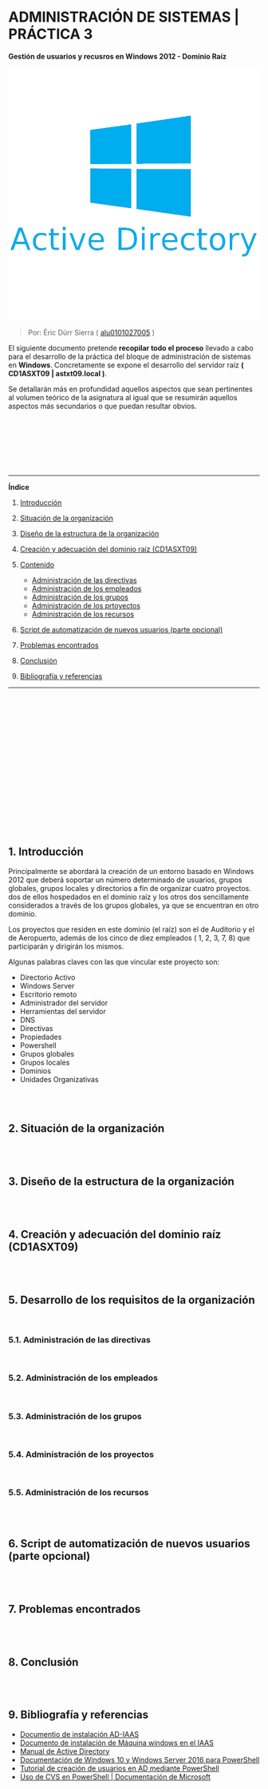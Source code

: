 # ADMINISTRACIÓN DE SISTEMAS | PRÁCTICA 3

**Gestión de usuarios y recusros en Windows 2012 - Dominio Raíz**

![Imagen de portada con el logo de Active Directory](./images/portada.png "Active directory logo")

> Por: Éric Dürr Sierra ( [alu0101027005](alu0101027005@ull.edu.es) )


El siguiente documento pretende **recopilar todo el proceso** llevado a cabo para el desarrollo
de la práctica del bloque de administración de sistemas en **Windows**. Concretamente se expone el desarrollo del servidor raíz **( CD1ASXT09 | astxt09.local )**.

Se detallarán más en 
profundidad aquellos aspectos que sean pertinentes al volumen teórico de la asignatura al igual 
que se resumirán aquellos aspectos más secundarios o que puedan resultar obvios.

<br>
<br>
<br>
<br>
<br>
<br>

***

**Índice**

1. [Introducción](#id1)
2. [Situación de la organización](#id2) 
3. [Diseño de la estructura de la organización](#id3)
4. [Creación y adecuación del dominio raíz (CD1ASXT09)](#id4)
5. [Contenido](#id5)
    - [Administración de las directivas](#id5_1)
    - [Administración de los empleados](#id5_2)
    - [Administración de los grupos](#id5_3)  
    - [Administración de los prtoyectos](#id5_4)
    - [Administración de los recursos](#id5_5)

6. [Script de automatización de nuevos usuarios (parte opcional)](#id6)
7. [Problemas encontrados](#id7)
8. [Conclusión](#id8)
9. [Bibliografía y referencias](#id9)

***



<br>
<br>
<br>
<br>
<br>
<br>
<br>
<br>
<br>
<br>
<br>
<br>
<br>
<br>
<br>
<br>
<div id="id1"\>

## 1. Introducción

Principalmente se abordará la creación de un entorno basado en Windows 2012 que deberá soportar un número determinado de usuarios, grupos globales, grupos locales y directorios a fin de organizar cuatro proyectos. dos de ellos hospedados en el dominio raíz y los otros dos sencillamente considerados a través de los grupos globales, ya que se encuentran en otro dominio.

Los proyectos que residen en este dominio (el raíz) son el de Auditorio y el de Aeropuerto, además de los cinco de diez empleados ( 1, 2, 3, 7, 8) que participarán y dirigirán los mismos.

Algunas palabras claves con las que vincular este proyecto son:

+ Directorio Activo
+ Windows Server 
+ Escritorio remoto
+ Administrador del servidor
+ Herramientas del servidor
+ DNS
+ Directivas
+ Propiedades
+ Powershell
+ Grupos globales
+ Grupos locales
+ Dominios
+ Unidades Organizativas


<br>
<br>
<div id="id2"\>

## 2. Situación de la organización


<br>
<br>
<div id="id3"\>

## 3. Diseño de la estructura de la organización


<br>
<br>
<div id="id4"\>

## 4. Creación y adecuación del dominio raíz (CD1ASXT09)


<br>
<br>
<div id="id5"\>

## 5. Desarrollo de los requisitos de la organización

<br>
<div id="id5_1"\>

### 5.1. Administración de las directivas

<br>
<div id="id5_2"\>

### 5.2. Administración de los empleados

<br>
<div id="id5_3"\>

### 5.3. Administración de los grupos 

<br>
<div id="id5_4"\>

### 5.4. Administración de los proyectos

<br>
<div id="id5_5"\>

### 5.5. Administración de los recursos


<br>
<br>
<div id="id6"\>

## 6. Script de automatización de nuevos usuarios (parte opcional)


<br>
<br>
<div id="id7"\>

## 7. Problemas encontrados


<br>
<br>
<div id="id8"\>

## 8. Conclusión


<br>
<br>
<div id="id9"\>

## 9. Bibliografía y referencias

- [Documentio de instalación AD-IAAS](https://docs.google.com/document/d/15JZq7p0MvTtbSuf2MSbrIWJU1r4rQ4hbt6SVHWZztfA/edit#heading=h.gjdgxs)
- [Documento de instalación de Máquina windows en el IAAS](https://docs.google.com/document/d/1a5MTotTzvvbbTr_sxEkYUZFSHWXny6aEAc_uIWfCs3E/edit)
- [Manual de Active Directory](https://activedirectoryenwindows.blogspot.com/)
- [Documentación de Windows 10 y Windows Server 2016 para PowerShell](https://docs.microsoft.com/en-us/powershell/windows/get-started?view=win10-ps)
- [Tutorial de creación de usuarios en AD mediante PowerShell](https://blog.netwrix.com/2018/06/07/how-to-create-new-active-directory-users-with-powershell/)
- [Uso de CVS en PowerShell | Documentación de Microsoft](https://docs.microsoft.com/en-us/powershell/module/microsoft.powershell.utility/import-csv?view=powershell-7)